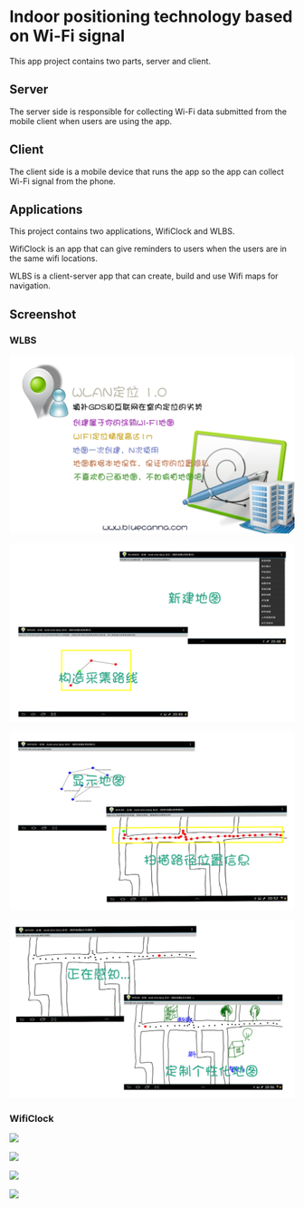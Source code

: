 # Indoor positioning technology based on Wi-Fi signal

This app project contains two parts, server and client. 

## Server

The server side is responsible for collecting Wi-Fi data submitted from the mobile client when users are using the app. 

## Client

The client side is a mobile device that runs the app so the app can collect Wi-Fi signal from the phone. 

## Applications

This project contains two applications, WifiClock and WLBS. 

WifiClock is an app that can give reminders to users when the users are in the same wifi locations.

WLBS is a client-server app that can create, build and use Wifi maps for navigation. 

## Screenshot

### WLBS

![](images/slide1.png)

![](images/slide2.png)

![](images/slide3.png)

![](images/slide4.png)

### WifiClock

![](images/wificlock/slide1.png)

![](images/wificlock/slide2.png)

![](images/wificlock/slide3.png)

![](images/wificlock/slide4.png)




